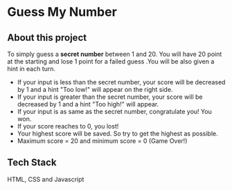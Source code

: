 # Guess My Number

## About this project

To simply guess a **secret number** between 1 and 20. You will have 20 point at the starting and lose 1 point for a failed guess .You will be also given a hint in each turn.

- If your input is less than the secret number, your score will be decreased by 1 and a hint "Too low!" will appear on the right side.
- If your input is greater than the secret number, your score will be decreased by 1 and a hint "Too high!" will appear.
- If your input is as same as the secret number, congratulate you! You won.
- If your score reaches to 0, you lost!
- Your highest score will be saved. So try to get the highest as possible.
- Maximum score = 20 and minimum score = 0 (Game Over!)

## Tech Stack

HTML, CSS and Javascript
